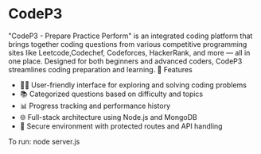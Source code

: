 # CodeP3
"CodeP3 - Prepare Practice Perform" is an integrated coding platform that brings together coding questions from various competitive programming sites like Leetcode,Codechef, Codeforces, HackerRank, and more — all in one place. Designed for both beginners and advanced coders, CodeP3 streamlines coding preparation and learning.
🚀 Features
- 🧑‍💻 User-friendly interface for exploring and solving coding problems  
- 📚 Categorized questions based on difficulty and topics  
- 📊 Progress tracking and performance history  
- 🌐 Full-stack architecture using Node.js and MongoDB  
- 🔐 Secure environment with protected routes and API handling  

To run:
node server.js
